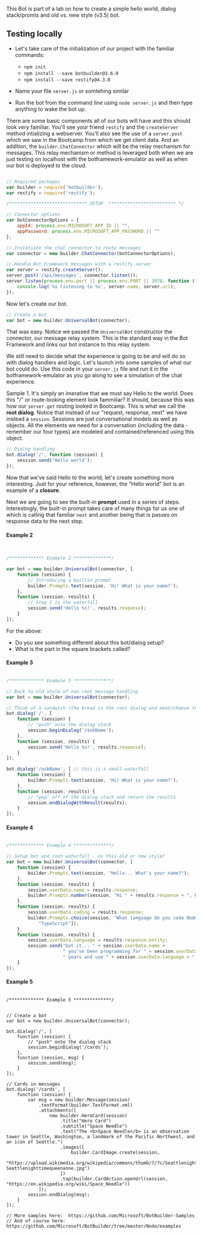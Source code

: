 This Bot is part of a lab on how to create a simple hello world, dialog stack/promts and 
old vs. new style (v3.5) bot.

## Testing locally

* Let's take care of the initialization of our project with the familiar commands:

    - `npm init`
    - `npm install --save botbuilder@3.6.0`
    - `npm install --save restify@4.3.0`
    
* Name your file `server.js` or somtehing similar
* Run the bot from the command line using `node server.js` and then type anything to wake the bot up.

There are some basic components all of our bots will have and this should look _very_ familiar.  You'll see your friend `restify` and the `createServer` method intializing a webserver.  You'll also see the use of a `server.post` which we saw in the Bootcamp from which we get client data.  And an addition, the `builder.ChatConnector` which will be the relay mechanism for messages.  This relay mechanism or method is leveraged both when we are just testing on localhost with the botframework-emulator as well as when our bot is deployed to the cloud. 

```javascript

// Required packages
var builder = require('botbuilder');
var restify = require('restify');

/***************************** SETUP  ************************* */

// Connector options
var botConnectorOptions = {
    appId: process.env.MICROSOFT_APP_ID || "",
    appPassword: process.env.MICROSOFT_APP_PASSWORD || ""
};

// Instatiate the chat connector to route messages
var connector = new builder.ChatConnector(botConnectorOptions);

// Handle Bot Framework messages with a restify server
var server = restify.createServer();
server.post('/api/messages', connector.listen());
server.listen(process.env.port || process.env.PORT || 3978, function () { 
    console.log('%s listening to %s', server.name, server.url); 
});
```

Now let's create our bot.

```javascript
// Create a bot
var bot = new builder.UniversalBot(connector);
```

That was easy.  Notice we passed the `UniversalBot` constructor the connector, our message relay system.  This is the standard way in the Bot Framework and links our bot instance to this relay system.  

We still need to decide what the experience is going to be and will do so with dialog handlers and logic.  Let's launch into some samples of what our bot could do.  Use this code in your `server.js` file and run it in the botframework-emulator as you go along to see a simulation of the chat experience.

Sample 1.  It's simply an imerative that we must say Hello to the world.  Does this "/" or route-looking element look fammiliar?  It should, because this was how our `server.get` routing looked in Bootcamp.  This is what we call the **root dialog**.  Notice that instead of our "request, response, next" we have instead a `session`.  Sessions are just conversational models as well as objects.  All the elements we need for a conversation (including the data - remember our four types) are modeled and contained/referenced using this object.

```javascript
// Dialog handling
bot.dialog('/', function (session) {
    session.send('Hello world');
});

```

Now that we've said Hello to the world, let's create something more interesting.  Just for your reference, however, the "Hello world" bot is an example of a **closure**.

Next we are going to see the built-in **prompt** used in a series of steps.  Interestingly, the built-in prompt takes care of many things for us one of which is calling that familiar `next` and another being that is passes on response data to the next step.

#### Example 2

```javascript


/************* Example 2 **************/

var bot = new builder.UniversalBot(connector, [
    function (session) {
        // Introducing a builtin prompt
        builder.Prompts.text(session, 'Hi! What is your name?');
    },
    function (session, results) {
        // Step 2 in the waterfall
        session.send('Hello %s!', results.response);
    }
]);
```

For the above:
* Do you see something different about this bot/dialog setup?
* What is the part in the square brackets called?

#### Example 3

```javascript

/************* Example 3 **************/

// Back to old style of non-root message handling
var bot = new builder.UniversalBot(connector);

// Think of a sandwich (the bread is the root dialog and meat/cheese the 'askName' dialog)
bot.dialog('/', [
    function (session) {
        // "push" onto the dialog stack
        session.beginDialog('/askName');
    },
    function (session, results) {
        session.send('Hello %s!', results.response);
    }
]);

bot.dialog('/askName', [ // this is a small waterfall
    function (session) {
        builder.Prompts.text(session, 'Hi! What is your name?');
    },
    function (session, results) {
        // "pop" off of the dialog stack and return the results
        session.endDialogWithResult(results);
    }
]);

```

#### Example 4

```javascript

/************* Example 4 **************/

// Setup bot and root waterfall - os this old or new style?
var bot = new builder.UniversalBot(connector, [
    function (session) {
        builder.Prompts.text(session, "Hello... What's your name?");
    },
    function (session, results) {
        session.userData.name = results.response;
        builder.Prompts.number(session, "Hi " + results.response + ", How many years have you been coding?"); 
    },
    function (session, results) {
        session.userData.coding = results.response;
        builder.Prompts.choice(session, "What language do you code Node using?", ["JavaScript", "CoffeeScript", 
            "TypeScript"]);
    },
    function (session, results) {
        session.userData.language = results.response.entity;
        session.send("Got it... " + session.userData.name + 
                     " you've been programming for " + session.userData.coding + 
                     " years and use " + session.userData.language + ".");
    }
]);
```

#### Example 5

```

/************* Example 5 **************/


// Create a bot
var bot = new builder.UniversalBot(connector);

bot.dialog('/', [
    function (session) {
        // "push" onto the dialog stack
        session.beginDialog('/cards');
    },
    function (session, msg) {
        session.send(msg);
    }
]);

// Cards in messages
bot.dialog('/cards', [
    function (session) {
        var msg = new builder.Message(session)
            .textFormat(builder.TextFormat.xml)
            .attachments([
                new builder.HeroCard(session)
                    .title("Hero Card")
                    .subtitle("Space Needle")
                    .text("The <b>Space Needle</b> is an observation tower in Seattle, Washington, a landmark of the Pacific Northwest, and an icon of Seattle.")
                    .images([
                        builder.CardImage.create(session, 
                            "https://upload.wikimedia.org/wikipedia/commons/thumb/7/7c/Seattlenighttimequeenanne.jpg/320px-Seattlenighttimequeenanne.jpg")
                    ])
                    .tap(builder.CardAction.openUrl(session, "https://en.wikipedia.org/wiki/Space_Needle"))
            ]);
        session.endDialog(msg);
    }
]);

// More samples here:  https://github.com/Microsoft/BotBuilder-Samples
// And of course here:  https://github.com/Microsoft/BotBuilder/tree/master/Node/examples

```

